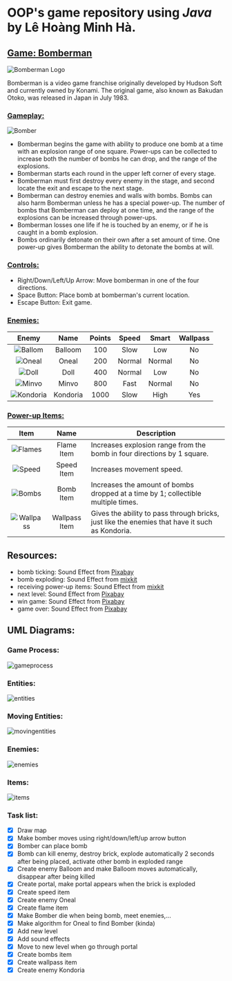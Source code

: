 # OOP's game repository using *Java* by Lê Hoàng Minh Hà.

## [Game: Bomberman](https://en.wikipedia.org/wiki/Bomberman "Wikipedia: Bomberman")

![Bomberman Logo](https://upload.wikimedia.org/wikipedia/en/thumb/b/b6/Bomberman_series_logo.png/375px-Bomberman_series_logo.png)

Bomberman is a video game franchise originally developed by Hudson Soft and currently owned by Konami. The original game, also known as Bakudan Otoko, was released in Japan in July 1983.

### [Gameplay:](https://strategywiki.org/wiki/Bomberman "Gameplay")
![Bomber](https://cdn.wikimg.net/en/strategywiki/images/2/27/Bomberman_White.png)
-  Bomberman begins the game with ability to produce one bomb at a time with an explosion range of one square. Power-ups can be collected to increase both the number of bombs he can drop, and the range of the explosions.
- Bomberman starts each round in the upper left corner of every stage.
- Bomberman must first destroy every enemy in the stage, and second locate the exit and escape to the next stage.
- Bomberman can destroy enemies and walls with bombs. Bombs can also harm Bomberman unless he has a special power-up.
The number of bombs that Bomberman can deploy at one time, and the range of the explosions can be increased through power-ups.
- Bomberman losses one life if he is touched by an enemy, or if he is caught in a bomb explosion.
- Bombs ordinarily detonate on their own after a set amount of time. One power-up gives Bomberman the ability to detonate the bombs at will.

### [Controls:](https://strategywiki.org/wiki/Bomberman "Controls")
- Right/Down/Left/Up Arrow: Move bomberman in one of the four directions.
- Space Button: Place bomb at bomberman's current location.
- Escape Button: Exit game.

### [Enemies:](https://strategywiki.org/wiki/Bomberman/How_to_play "Enemies")
Enemy | Name | Points | Speed | Smart | Wallpass
:---: | :---: | :---: | :---: | :---: | :---: 
![Ballom](https://cdn.wikimg.net/en/strategywiki/images/6/61/Bomberman_Balloom.png) | Balloom | 100 | Slow | Low | No
![Oneal](https://cdn.wikimg.net/en/strategywiki/images/8/85/Bomberman_Oneal.png) | Oneal | 200 | Normal | Normal | No
![Doll](https://cdn.wikimg.net/en/strategywiki/images/f/f0/Bomberman_Doll.png) | Doll | 400 | Normal | Low | No
![Minvo](https://cdn.wikimg.net/en/strategywiki/images/f/fe/Bomberman_Minvo.png) | Minvo | 800 | Fast | Normal | No
![Kondoria](https://cdn.wikimg.net/en/strategywiki/images/3/3e/Bomberman_Kondoria.png) | Kondoria | 1000 | Slow | High | Yes

### [Power-up Items:](https://strategywiki.org/wiki/Bomberman/How_to_play "Power-ups")
Item | Name | Description
:---: | :---: | ---
![Flames](https://cdn.wikimg.net/en/strategywiki/images/a/aa/Bomberman_Flames.png) | Flame Item | Increases explosion range from the bomb in four directions by 1 square.
![Speed](https://cdn.wikimg.net/en/strategywiki/images/4/40/Bomberman_Speed.png) | Speed Item | Increases movement speed.
![Bombs](https://cdn.wikimg.net/en/strategywiki/images/e/e4/Bomberman_Bombs.png) | Bomb Item | Increases the amount of bombs dropped at a time by 1; collectible multiple times.
![Wallpass](https://cdn.wikimg.net/en/strategywiki/images/7/71/Bomberman_Wallpass.png) | Wallpass Item | Gives the ability to pass through bricks, just like the enemies that have it such as Kondoria.

## Resources:
- bomb ticking: Sound Effect from <a href="https://pixabay.com/sound-effects/?utm_source=link-attribution&amp;utm_medium=referral&amp;utm_campaign=music&amp;utm_content=37157">Pixabay</a>
- bomb exploding: Sound Effect from <a href="https://assets.mixkit.co/sfx/preview/mixkit-8-bit-bomb-explosion-2811.mp3">mixkit</a>
- receiving power-up items: Sound Effect from [mixkit](https://assets.mixkit.co/sfx/preview/mixkit-retro-arcade-casino-notification-211.mp3)
- next level: Sound Effect from <a href="https://pixabay.com/?utm_source=link-attribution&amp;utm_medium=referral&amp;utm_campaign=music&amp;utm_content=14575">Pixabay</a>
- win game: Sound Effect from <a href="https://pixabay.com/sound-effects/?utm_source=link-attribution&amp;utm_medium=referral&amp;utm_campaign=music&amp;utm_content=6185">Pixabay</a>
- game over: Sound Effect from <a href="https://pixabay.com/sound-effects/?utm_source=link-attribution&amp;utm_medium=referral&amp;utm_campaign=music&amp;utm_content=6008">Pixabay</a>

## UML Diagrams:

### Game Process: 
![gameprocess](https://user-images.githubusercontent.com/40814521/197439658-54623043-b48f-4d98-9778-05fd357139fd.png)

### Entities:
![entities](https://user-images.githubusercontent.com/40814521/197439754-9c5d4c33-209d-40d6-a505-8d1902f2db2f.png)

### Moving Entities:
![movingentities](https://user-images.githubusercontent.com/40814521/197439820-eaf4b65d-6024-4335-a249-fb8c3e584d40.png)

### Enemies:
![enemies](https://user-images.githubusercontent.com/40814521/197439838-8f2fecff-e463-462e-80b9-01db8c70ea8e.png)

### Items:
![items](https://user-images.githubusercontent.com/40814521/197439871-19073407-61ad-4c77-9ab3-2a9560c4b0a2.png)


### Task list:
- [x] Draw map
- [x] Make bomber moves using right/down/left/up arrow button
- [x] Bomber can place bomb
- [x] Bomb can kill enemy, destroy brick, explode automatically 2 seconds after being placed, activate other bomb in exploded range
- [x] Create enemy Balloom and make Balloom moves automatically, disappear after being killed
- [x] Create portal, make portal appears when the brick is exploded
- [x] Create speed item
- [x] Create enemy Oneal
- [x] Create flame item
- [x] Make Bomber die when being bomb, meet enemies,...
- [x] Make algorithm for Oneal to find Bomber (kinda)
- [x] Add new level
- [x] Add sound effects
- [x] Move to new level when go through portal 
- [x] Create bombs item
- [x] Create wallpass item
- [x] Create enemy Kondoria
